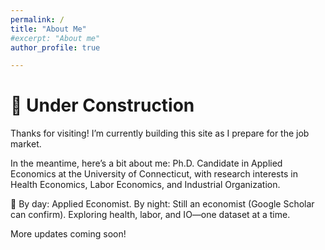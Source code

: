 ```yaml
---
permalink: /
title: "About Me"
#excerpt: "About me"
author_profile: true

---
```

🚧 Under Construction
======
Thanks for visiting! I’m currently building this site as I prepare for the job market.

In the meantime, here’s a bit about me:
Ph.D. Candidate in Applied Economics at the University of Connecticut, with research interests in Health Economics, Labor Economics, and Industrial Organization.

🧐 By day: Applied Economist.
By night: Still an economist (Google Scholar can confirm).
Exploring health, labor, and IO—one dataset at a time.

More updates coming soon!
